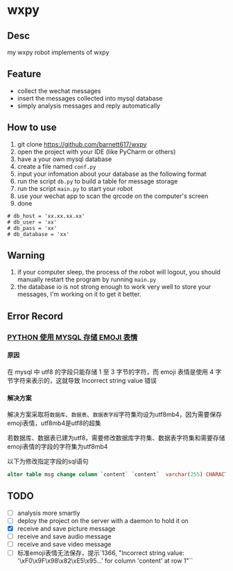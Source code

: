 # wxpy

## Desc

my wxpy robot implements of wxpy

## Feature

- collect the wechat messages
- insert the messages collected into mysql database
- simply analysis messages and reply automatically

## How to use

1. git clone https://github.com/barnett617/wxpy
2. open the project with your IDE (like PyCharm or others)
3. have a your own mysql database
4. create a file named `conf.py`
5. input your infomation about your database as the following format
6. run the script `db.py` to build a table for message storage
7. run the script `main.py` to start your robot
8. use your wechat app to scan the qrcode on the computer's screen
9. done

```buildoutcfg
# db_host = 'xx.xx.xx.xx'
# db_user = 'xx'
# db_pass = 'xx'
# db_database = 'xx'
```

## Warning

1. if your computer sleep, the process of the robot will logout, you should manually restart the program by running `main.py`
2. the database io is not strong enough to work very well to store your messages, I'm working on it to get it better.

## Error Record

### [PYTHON 使用 MYSQL 存储 EMOJI 表情](https://kylingit.com/blog/python-%E4%BD%BF%E7%94%A8-mysql-%E5%AD%98%E5%82%A8-emoji-%E8%A1%A8%E6%83%85/)

#### 原因

在 mysql 中 utf8 的字段只能存储 1 至 3 字节的字符，而 emoji 表情是使用 4 字节字符来表示的，这就导致 Incorrect string value 错误

#### 解决方案

解决方案采取将`数据库`、`数据表`、`数据表字段`字符集均设为utf8mb4，因为需要保存emoji表情，utf8mb4是utf8的超集

若数据库、数据表已建为utf8，需要修改数据库字符集、数据表字符集和需要存储emoji表情的字段的字符集为utf8mb4

以下为修改指定字段的sql语句

```SQL
alter table msg change column `content` `content`  varchar(255) CHARACTER set 'utf8mb4'
```

## TODO

- [ ] analysis more smartly
- [ ] deploy the project on the server with a daemon to hold it on
- [x] receive and save picture message
- [ ] receive and save audio message 
- [ ] receive and save video message
- [ ] 标准emoji表情无法保存，提示`1366, "Incorrect string value: '\\xF0\\x9F\\x98\\x82\\xE5\\x95...' for column 'content' at row 1"``